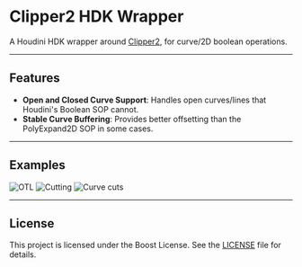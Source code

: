 # Clipper2 HDK Wrapper

A Houdini HDK wrapper around [Clipper2](https://github.com/AngusJohnson/Clipper2), for curve/2D boolean operations.

---

## Features

- **Open and Closed Curve Support**: Handles open curves/lines that Houdini's Boolean SOP cannot.
- **Stable Curve Buffering**: Provides better offsetting than the PolyExpand2D SOP in some cases.

---

## Examples

![OTL](https://github.com/user-attachments/assets/5bc17083-6613-4e3d-b7c8-0fff6c6a00a7)
![Cutting](https://github.com/user-attachments/assets/12b5a528-0f27-402b-b5ea-c2bd7b99f39c)
![Curve cuts](https://github.com/user-attachments/assets/a17b39b0-2000-41e5-819d-f1d5a8e6058c)


---

## License

This project is licensed under the Boost License. See the [LICENSE](LICENSE) file for details.

